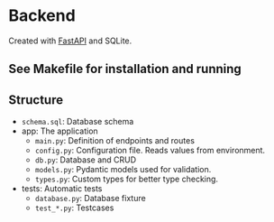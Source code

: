 # Backend
Created with [FastAPI](https://fastapi.tiangolo.com) and SQLite.

## See Makefile for installation and running

## Structure
* `schema.sql`: Database schema
* app: The application
  * `main.py`: Definition of endpoints and routes
  * `config.py`: Configuration file. Reads values from environment.
  * `db.py`: Database and CRUD
  * `models.py`: Pydantic models used for validation.
  * `types.py`: Custom types for better type checking.
* tests: Automatic tests
  * `database.py`: Database fixture
  * `test_*.py`: Testcases
